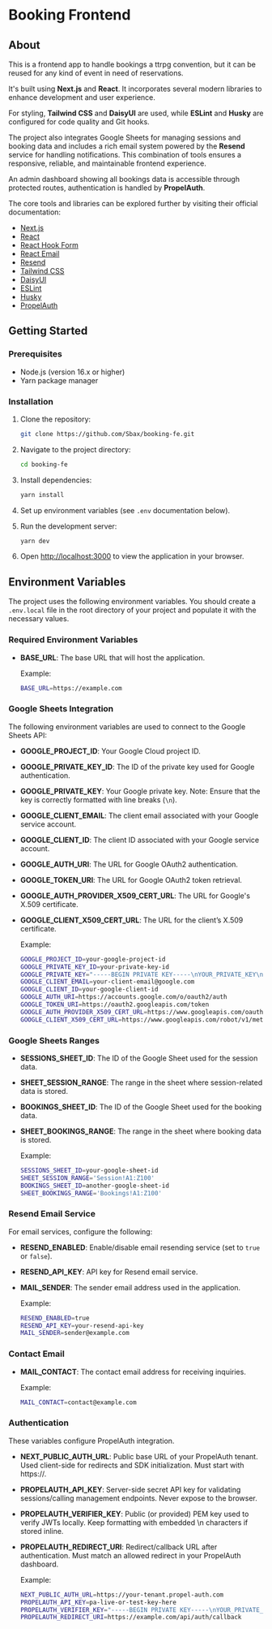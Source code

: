 # Booking Frontend

## About

This is a frontend app to handle bookings a ttrpg convention, but it can be reused for any kind of event in need of reservations.

It's built using **Next.js** and **React**. It incorporates several modern libraries to enhance development and user experience.

For styling, **Tailwind CSS** and **DaisyUI** are used, while **ESLint** and **Husky** are configured for code quality and Git hooks.

The project also integrates Google Sheets for managing sessions and booking data and includes a rich email system powered by the **Resend** service for handling notifications. This combination of tools ensures a responsive, reliable, and maintainable frontend experience.

An admin dashboard showing all bookings data is accessible through protected routes, authentication is handled by **PropelAuth**.

The core tools and libraries can be explored further by visiting their official documentation:

- [Next.js](https://nextjs.org/docs)
- [React](https://reactjs.org/docs/getting-started.html)
- [React Hook Form](https://react-hook-form.com/get-started)
- [React Email](https://react.email/docs)
- [Resend](https://resend.com/docs)
- [Tailwind CSS](https://tailwindcss.com/docs)
- [DaisyUI](https://daisyui.com/docs)
- [ESLint](https://eslint.org/docs/latest)
- [Husky](https://typicode.github.io/husky/#/)
- [PropelAuth](https://docs.propelauth.com/)

## Getting Started

### Prerequisites

- Node.js (version 16.x or higher)
- Yarn package manager

### Installation

1. Clone the repository:

   ```bash
   git clone https://github.com/Sbax/booking-fe.git
   ```

2. Navigate to the project directory:

   ```bash
   cd booking-fe
   ```

3. Install dependencies:

   ```bash
   yarn install
   ```

4. Set up environment variables (see `.env` documentation below).

5. Run the development server:

   ```bash
   yarn dev
   ```

6. Open [http://localhost:3000](http://localhost:3000) to view the application in your browser.

## Environment Variables

The project uses the following environment variables. You should create a `.env.local` file in the root directory of your project and populate it with the necessary values.

### Required Environment Variables

- **BASE_URL**: The base URL that will host the application.

  Example:

  ```bash
  BASE_URL=https://example.com
  ```

### Google Sheets Integration

The following environment variables are used to connect to the Google Sheets API:

- **GOOGLE_PROJECT_ID**: Your Google Cloud project ID.
- **GOOGLE_PRIVATE_KEY_ID**: The ID of the private key used for Google authentication.
- **GOOGLE_PRIVATE_KEY**: Your Google private key. Note: Ensure that the key is correctly formatted with line breaks (`\n`).
- **GOOGLE_CLIENT_EMAIL**: The client email associated with your Google service account.
- **GOOGLE_CLIENT_ID**: The client ID associated with your Google service account.
- **GOOGLE_AUTH_URI**: The URL for Google OAuth2 authentication.
- **GOOGLE_TOKEN_URI**: The URL for Google OAuth2 token retrieval.
- **GOOGLE_AUTH_PROVIDER_X509_CERT_URL**: The URL for Google's X.509 certificate.
- **GOOGLE_CLIENT_X509_CERT_URL**: The URL for the client’s X.509 certificate.

  Example:

  ```bash
  GOOGLE_PROJECT_ID=your-google-project-id
  GOOGLE_PRIVATE_KEY_ID=your-private-key-id
  GOOGLE_PRIVATE_KEY="-----BEGIN PRIVATE KEY-----\nYOUR_PRIVATE_KEY\n-----END PRIVATE KEY-----\n"
  GOOGLE_CLIENT_EMAIL=your-client-email@google.com
  GOOGLE_CLIENT_ID=your-google-client-id
  GOOGLE_AUTH_URI=https://accounts.google.com/o/oauth2/auth
  GOOGLE_TOKEN_URI=https://oauth2.googleapis.com/token
  GOOGLE_AUTH_PROVIDER_X509_CERT_URL=https://www.googleapis.com/oauth2/v1/certs
  GOOGLE_CLIENT_X509_CERT_URL=https://www.googleapis.com/robot/v1/metadata/x509/your-client-email%40google.com
  ```

### Google Sheets Ranges

- **SESSIONS_SHEET_ID**: The ID of the Google Sheet used for the session data.
- **SHEET_SESSION_RANGE**: The range in the sheet where session-related data is stored.
- **BOOKINGS_SHEET_ID**: The ID of the Google Sheet used for the booking data.
- **SHEET_BOOKINGS_RANGE**: The range in the sheet where booking data is stored.

  Example:

  ```bash
  SESSIONS_SHEET_ID=your-google-sheet-id
  SHEET_SESSION_RANGE='Session!A1:Z100'
  BOOKINGS_SHEET_ID=another-google-sheet-id
  SHEET_BOOKINGS_RANGE='Bookings!A1:Z100'
  ```

### Resend Email Service

For email services, configure the following:

- **RESEND_ENABLED**: Enable/disable email resending service (set to `true` or `false`).
- **RESEND_API_KEY**: API key for Resend email service.
- **MAIL_SENDER**: The sender email address used in the application.

  Example:

  ```bash
  RESEND_ENABLED=true
  RESEND_API_KEY=your-resend-api-key
  MAIL_SENDER=sender@example.com
  ```

### Contact Email

- **MAIL_CONTACT**: The contact email address for receiving inquiries.

  Example:

  ```bash
  MAIL_CONTACT=contact@example.com
  ```

### Authentication

These variables configure PropelAuth integration.

- **NEXT_PUBLIC_AUTH_URL**: Public base URL of your PropelAuth tenant. Used client-side for redirects and SDK initialization. Must start with https://.
- **PROPELAUTH_API_KEY**: Server-side secret API key for validating sessions/calling management endpoints. Never expose to the browser.
- **PROPELAUTH_VERIFIER_KEY**: Public (or provided) PEM key used to verify JWTs locally. Keep formatting with embedded \n characters if stored inline.
- **PROPELAUTH_REDIRECT_URI**: Redirect/callback URL after authentication. Must match an allowed redirect in your PropelAuth dashboard.

  Example:

  ```bash
  NEXT_PUBLIC_AUTH_URL=https://your-tenant.propel-auth.com
  PROPELAUTH_API_KEY=pa-live-or-test-key-here
  PROPELAUTH_VERIFIER_KEY="-----BEGIN PRIVATE KEY-----\nYOUR_PRIVATE_KEY\n-----END PRIVATE KEY-----\n"
  PROPELAUTH_REDIRECT_URI=https://example.com/api/auth/callback
  ```
